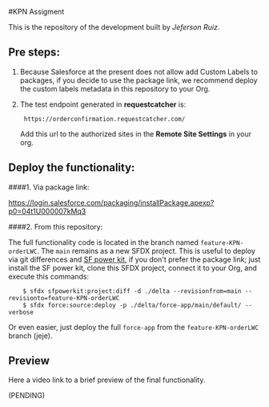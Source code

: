 #KPN Assigment

This is the repository of the development built by *Jeferson Ruiz*.
## Pre steps:

1. Because Salesforce at the present does not allow add Custom Labels to packages, if you decide to use the package link, we recommend deploy the custom labels metadata in this repository to your Org.

2. The test endpoint generated in **requestcatcher** is:

        https://orderconfirmation.requestcatcher.com/

    Add this url to the authorized sites in the **Remote Site Settings** in your org.

## Deploy the functionality:

####1. Via package link:

https://login.salesforce.com/packaging/installPackage.apexp?p0=04t1U000007kMq3


####2. From this repository:

The full functionality code is located in the branch named <code>feature-KPN-orderLWC</code>. The <code>main</code> remains as a new SFDX project. This is useful to deploy via git differences and [SF power kit](https://github.com/Accenture/sfpowerkit), if you don't prefer the package link; just install the SF power kit, clone this SFDX project, connect it to your Org, and execute this commands:

        $ sfdx sfpowerkit:project:diff -d ./delta --revisionfrom=main --revisionto=feature-KPN-orderLWC
        $ sfdx force:source:deploy -p ./delta/force-app/main/default/ --verbose

Or even easier, just deploy the full <code>force-app</code> from the <code>feature-KPN-orderLWC</code> branch (jeje).

## Preview

Here a video link to a brief preview of the final functionality.

(PENDING)
